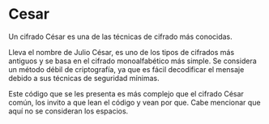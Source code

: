 # Cesar
Un cifrado César es una de las técnicas de cifrado más conocidas.

Lleva el nombre de Julio César, es uno de los tipos de cifrados más antiguos y se basa en el cifrado monoalfabético más simple. Se considera un método débil de criptografía, ya que es fácil decodificar el mensaje debido a sus técnicas de seguridad mínimas.
<br>

Este código que se les presenta es más complejo que el cifrado César común, los invito a que lean el código y vean por que. Cabe mencionar que aquí no se consideran los espacios.
